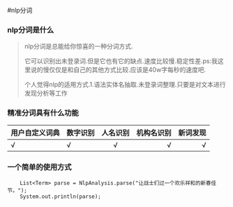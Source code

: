 #nlp分词

### nlp分词是什么
> nlp分词是总能给你惊喜的一种分词方式.
> 
> 它可以识别出未登录词.但是它也有它的缺点.速度比较慢.稳定性差.ps:我这里说的慢仅仅是和自己的其他方式比较.应该是40w字每秒的速度吧.
> 
> 个人觉得nlp的适用方式.1.语法实体名抽取.未登录词整理.只要是对文本进行发现分析等工作





### 精准分词具有什么功能

>
| 用户自定义词典|数字识别|人名识别|机构名识别|新词发现|
|---|:---|:---:|---:|---:|
|√|√|√|√|√|


### 一个简单的使用方式
> 
		List<Term> parse = NlpAnalysis.parse("让战士们过一个欢乐祥和的新春佳节。");
		System.out.println(parse);

